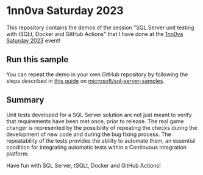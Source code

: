 # 1nn0va Saturday 2023

This repository contains the demos of the session "SQL Server unit testing with tSQLt, Docker and GitHub Actions" that I have done at the [1nn0va Saturday 2023](https://1nn0vasat2023.1nn0va.it/agenda.html) event!

## Run this sample

You can repeat the demo in your own GitHub repository by following the steps described in [this guide](https://github.com/microsoft/sql-server-samples/blob/master/samples/containers/unit-testing/tsqlt-docker/README.md) on [microsoft/sql-server-samples](https://github.com/microsoft/sql-server-samples).

## Summary

Unit tests developed for a SQL Server solution are not just meant to verify that requirements have been met once, prior to release. The real game changer is represented by the possibility of repeating the checks during the development of new code and during the bug fixing process. The repeatability of the tests provides the ability to automate them, an essential condition for integrating automatic tests within a Continuous Integration platform.

Have fun with SQL Server, tSQLt, Docker and GitHub Actions!